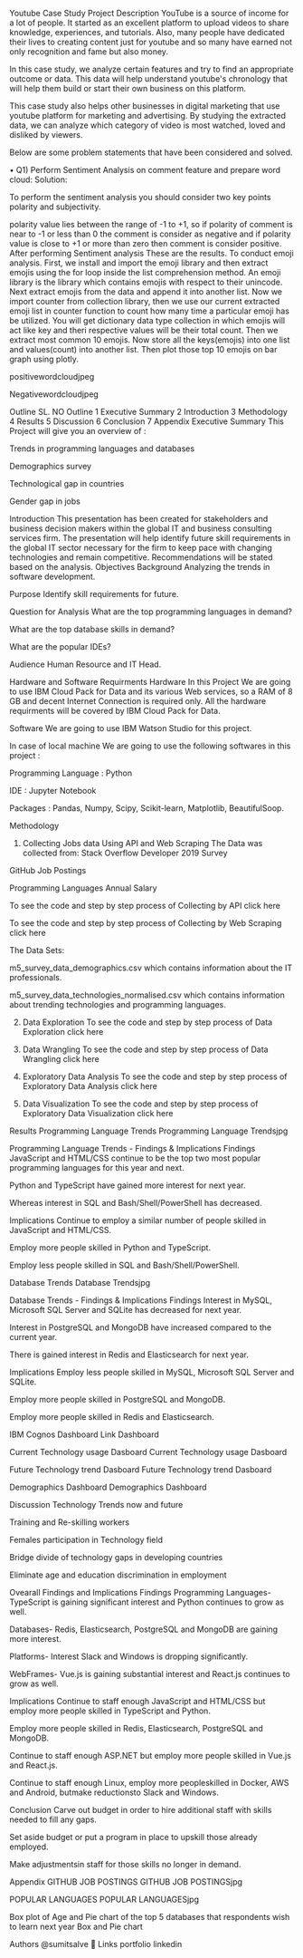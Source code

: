 Youtube Case Study
Project Description
YouTube is a source of income for a lot of people. It started as an excellent platform to upload videos to share knowledge, experiences, and tutorials. Also, many people have dedicated their lives to creating content just for youtube and so many have earned not only recognition and fame but also money.

In this case study, we analyze certain features and try to find an appropriate outcome or data. This data will help understand youtube's chronology that will help them build or start their own business on this platform.

This case study also helps other businesses in digital marketing that use youtube platform for marketing and advertising. By studying the extracted data, we can analyze which category of video is most watched, loved and disliked by viewers.

Below are some problem statements that have been considered and solved.

• Q1) Perform Sentiment Analysis on comment feature and prepare word cloud:
Solution:

To perform the sentiment analysis you should consider two key points polarity and subjectivity.

polarity value lies between the range of -1 to +1, so if polarity of comment is near to -1 or less than 0 the comment is consider as negative and if polarity value is close to +1 or more than zero then comment is consider positive. After performing Sentiment analysis These are the results. To conduct emoji analysis. First, we install and import the emoji library and then extract emojis using the for loop inside the list comprehension method. An emoji library is the library which contains emojis with respect to their unincode. Next extract emojis from the data and append it into another list. Now we import counter from collection library, then we use our current extracted emoji list in counter function to count how many time a particular emoji has be utilized. You will get dictionary data type collection in which emojis will act like key and theri respective values will be their total count. Then we extract most common 10 emojis. Now store all the keys(emojis) into one list and values(count) into another list. Then plot those top 10 emojis on bar graph using plotly.

positivewordcloudjpeg

Negativewordcloudjpeg

Outline
SL. NO	Outline
1	Executive Summary
2	Introduction
3	Methodology
4	Results
5	Discussion
6	Conclusion
7	Appendix
Executive Summary
This Project will give you an overview of :

Trends in programming languages and databases

Demographics survey

Technological gap in countries

Gender gap in jobs

Introduction
This presentation has been created for stakeholders and business decision makers within the global IT and business consulting services firm.
The presentation will help identify future skill requirements in the global IT sector necessary for the firm to keep pace with changing technologies and remain competitive.
Recommendations will be stated based on the analysis.
Objectives
Background
Analyzing the trends in software development.

Purpose
Identify skill requirements for future.

Question for Analysis
What are the top programming languages in demand?

What are the top database skills in demand?

What are the popular IDEs?

Audience
Human Resource and IT Head.

Hardware and Software Requirments
Hardware
In this Project We are going to use IBM Cloud Pack for Data and its various Web services, so a RAM of 8 GB and decent Internet Connection is required only. All the hardware requirments will be covered by IBM Cloud Pack for Data.

Software
We are going to use IBM Watson Studio for this project.

In case of local machine We are going to use the following softwares in this project :

Programming Language : Python

IDE : Jupyter Notebook

Packages : Pandas, Numpy, Scipy, Scikit-learn, Matplotlib, BeautifulSoop.

Methodology
1. Collecting Jobs data Using API and Web Scraping
The Data was collected from:
Stack Overflow Developer 2019 Survey

GitHub Job Postings

Programming Languages Annual Salary

To see the code and step by step process of Collecting by API click here

To see the code and step by step process of Collecting by Web Scraping click here

The Data Sets:

m5_survey_data_demographics.csv which contains information about the IT professionals.

m5_survey_data_technologies_normalised.csv which contains information about trending technologies and programming languages.

2. Data Exploration
To see the code and step by step process of Data Exploration click here

3. Data Wrangling
To see the code and step by step process of Data Wrangling click here

4. Exploratory Data Analysis
To see the code and step by step process of Exploratory Data Analysis click here

5. Data Visualization
To see the code and step by step process of Exploratory Data Visualization click here

Results
Programming Language Trends
Programming Language Trendsjpg

Programming Language Trends - Findings & Implications
Findings
JavaScript and HTML/CSS continue to be the top two most popular programming languages for this year and next.

Python and TypeScript have gained more interest for next year.

Whereas interest in SQL and Bash/Shell/PowerShell has decreased.

Implications
Continue to employ a similar number of people skilled in JavaScript and HTML/CSS.

Employ more people skilled in Python and TypeScript.

Employ less people skilled in SQL and Bash/Shell/PowerShell.

Database Trends
Database Trendsjpg

Database Trends - Findings & Implications
Findings
Interest in MySQL, Microsoft SQL Server and SQLite has decreased for next year.

Interest in PostgreSQL and MongoDB have increased compared to the current year.

There is gained interest in Redis and Elasticsearch for next year.

Implications
Employ less people skilled in MySQL, Microsoft SQL Server and SQLite.

Employ more people skilled in PostgreSQL and MongoDB.

Employ more people skilled in Redis and Elasticsearch.

IBM Cognos Dashboard Link
Dashboard

Current Technology usage Dasboard
Current Technology usage Dasboard

Future Technology trend Dasboard
Future Technology trend Dasboard

Demographics Dashboard
Demographics Dashboard

Discussion
Technology Trends now and future

Training and Re-skilling workers

Females participation in Technology field

Bridge divide of technology gaps in developing countries

Eliminate age and education discrimination in employment

Ovearall Findings and Implications
Findings
Programming Languages- TypeScript is gaining significant interest and Python continues to grow as well.

Databases- Redis, Elasticsearch, PostgreSQL and MongoDB are gaining more interest.

Platforms- Interest Slack and Windows is dropping significantly.

WebFrames- Vue.js is gaining substantial interest and React.js continues to grow as well.

Implications
Continue to staff enough JavaScript and HTML/CSS but employ more people skilled in TypeScript and Python.

Employ more people skilled in Redis, Elasticsearch, PostgreSQL and MongoDB.

Continue to staff enough ASP.NET but employ more people skilled in Vue.js and React.js.

Continue to staff enough Linux, employ more peopleskilled in Docker, AWS and Android, butmake reductionsto Slack and Windows.

Conclusion
Carve out budget in order to hire additional staff with skills needed to fill any gaps.

Set aside budget or put a program in place to upskill those already employed.

Make adjustmentsin staff for those skills no longer in demand.

Appendix
GITHUB JOB POSTINGS
GITHUB JOB POSTINGSjpg

POPULAR LANGUAGES
POPULAR LANGUAGESjpg

Box plot of Age and Pie chart of the top 5 databases that respondents wish to learn next year
Box and Pie chart

Authors
@sumitsalve
🔗 Links
portfolio linkedin
